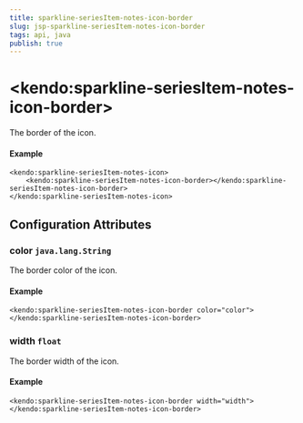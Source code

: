 ```yaml
---
title: sparkline-seriesItem-notes-icon-border
slug: jsp-sparkline-seriesItem-notes-icon-border
tags: api, java
publish: true
---
```


# \<kendo:sparkline-seriesItem-notes-icon-border\>

The border of the icon.

#### Example
    <kendo:sparkline-seriesItem-notes-icon>
        <kendo:sparkline-seriesItem-notes-icon-border></kendo:sparkline-seriesItem-notes-icon-border>
    </kendo:sparkline-seriesItem-notes-icon>

## Configuration Attributes

### color `java.lang.String`

The border color of the icon.

#### Example
    <kendo:sparkline-seriesItem-notes-icon-border color="color">
    </kendo:sparkline-seriesItem-notes-icon-border>

### width `float`

The border width of the icon.

#### Example
    <kendo:sparkline-seriesItem-notes-icon-border width="width">
    </kendo:sparkline-seriesItem-notes-icon-border>

 
